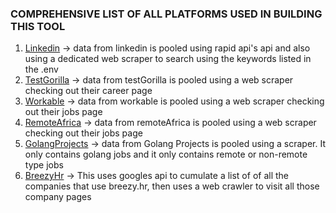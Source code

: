 ### COMPREHENSIVE LIST OF ALL PLATFORMS USED IN BUILDING THIS TOOL

1. [Linkedin](https://linkedin.com) -> data from linkedin is pooled using rapid api's api and also using a dedicated web scraper to search using the keywords listed in the .env
2. [TestGorilla](https://www.testgorilla.com) -> data from testGorilla is pooled using a web scraper checking out their career page
3. [Workable](https://www.workable.com/) -> data from workable is pooled using a web scraper checking out their jobs page
4. [RemoteAfrica](https://remoteafrica.io/) -> data from remoteAfrica is pooled using a web scraper checking out their jobs page
5. [GolangProjects](https://www.golangprojects.com/) -> data from Golang Projects is pooled using a scraper. It only contains golang jobs and it only contains remote or non-remote type jobs
6. [BreezyHr](https://breezy.hr/) -> This uses googles api to cumulate a list of of all the companies that use breezy.hr, then uses a web crawler to visit all those company pages

